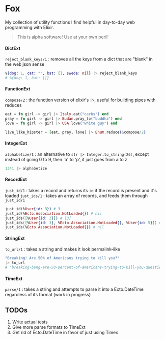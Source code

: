 Fox
===

My collection of utility functions I find helpful in day-to-day web programming with Elixir.

> This is alpha software! Use at your own peril!

#### DictExt
`reject_blank_keys/1` : removes all the keys from a dict that are "blank" in the web json sense
```elixir
%{dog: 1, cat: "", bat: [], swede: nil} |> reject_blank_keys
# %{dog: 1, bat: []}
```

#### FunctionExt
`compose/2` : the function version of elixir's `|>`, useful for building pipes with reduces
```elixir
eat = fn girl -> girl |> Italy.eat("carbs") end
pray = fn girl -> girl |> Budan.pray_to("buddha") end
love = fn girl -> girl |> USA.love("white guy") end

live_like_hipster = [eat, pray, love] |> Enum.reduce(&compose/2)
```

#### IntegerExt
`alphabetize/1` : an alternative to `str |> Integer.to_string(26)`, except instead of going 0 to 9, then 'a' to 'p', it just goes from a to z
```elixir
1341 |> alphabetize
```

#### RecordExt
`just_id/1` : takes a record and returns its `id` if the record is present and it's loaded
`just_ids/1` : takes an array of records, and feeds them through `just_id/1`
```elixir
just_id(%User{id: 3}) # 3
just_id(%Ecto.Association.NotLoaded{}) # nil
just_ids([%User{id: 3}]) # [3]
just_ids([%User{id: 3}, %Ecto.Association.NotLoaded{}, %User{id: 5}]) # [3, nil, 5]
just_ids(%Ecto.Association.NotLoaded{}) # nil
```

#### StringExt
`to_url/1` : takes a string and makes it look permalink-like
```elixir
"Breaking! Are 50% of Americans trying to kill you?"
|> to_url
# "breaking-bang-are-50-percent-of-americans-trying-to-kill-you-question"
```

#### TimeExt
`parse/1` : takes a string and attempts to parse it into a Ecto.DateTime regardless of its format (work in progress)

## TODOs

1. Write actual tests
2. Give more parse formats to TimeExt
3. Get rid of Ecto.DateTime in favor of just using Timex